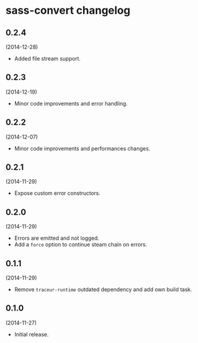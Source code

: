 # sass-convert changelog

## 0.2.4
(2014-12-28)

* Added file stream support.

## 0.2.3
(2014-12-19)

* Minor code improvements and error handling.

## 0.2.2
(2014-12-07)

* Minor code improvements and performances changes.

## 0.2.1
(2014-11-29)

* Expose custom error constructors.

## 0.2.0
(2014-11-29)

* Errors are emitted and not logged.
* Add a `force` option to continue steam chain on errors.

## 0.1.1
(2014-11-29)

* Remove `traceur-runtime` outdated dependency and add own build task.

## 0.1.0
(2014-11-27)

* Initial release.
